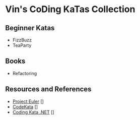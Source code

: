 # Vin's CoDing KaTas Collection

## Beginner Katas

  -  FizzBuzz
  -  TeaParty


## Books

  -  Refactoring


## Resources and References

  -  [Project Euler] []
  -  [CodeKata] []
  -  [Coding Kata .NET] []



  [Project Euler]: http://projecteuler.net "Project Euler"
  [CodeKata]: http://codekata.pragprog.com "Code Kata - The Pragmatic Programmer."
  [Coding Kata .NET]: http://codingkata.net "Coding Kata .NET" 


